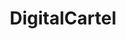 ---
title: DigitalCartel
crosslinks:
- conspiracy
- Electromagnetics
- OldSchoolCool
- ShrugLifeSyndicate
- C_S_T
- TargetedEnergyWeapons
- WTF
- OutOfTheLoop
---